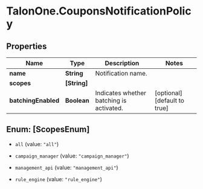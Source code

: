 # TalonOne.CouponsNotificationPolicy

## Properties

Name | Type | Description | Notes
------------ | ------------- | ------------- | -------------
**name** | **String** | Notification name. | 
**scopes** | **[String]** |  | 
**batchingEnabled** | **Boolean** | Indicates whether batching is activated. | [optional] [default to true]



## Enum: [ScopesEnum]


* `all` (value: `"all"`)

* `campaign_manager` (value: `"campaign_manager"`)

* `management_api` (value: `"management_api"`)

* `rule_engine` (value: `"rule_engine"`)




